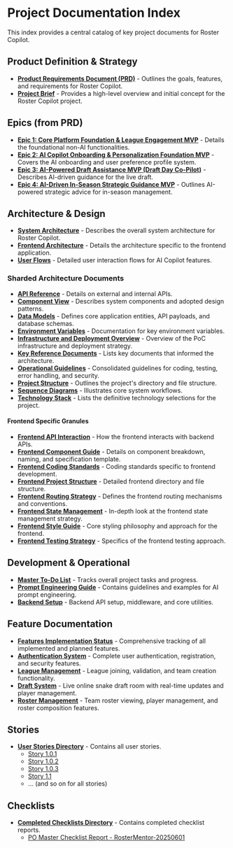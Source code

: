 # Project Documentation Index

This index provides a central catalog of key project documents for Roster Copilot.

## Product Definition & Strategy

*   [**Product Requirements Document (PRD)**](./Prd.md) - Outlines the goals, features, and requirements for Roster Copilot.
*   [**Project Brief**](./Project_Brief.md) - Provides a high-level overview and initial concept for the Roster Copilot project.

## Epics (from PRD)

*   [**Epic 1: Core Platform Foundation & League Engagement MVP**](./shards/epic-1.md) - Details the foundational non-AI functionalities.
*   [**Epic 2: AI Copilot Onboarding & Personalization Foundation MVP**](./shards/epic-2.md) - Covers the AI onboarding and user preference profile system.
*   [**Epic 3: AI-Powered Draft Assistance MVP (Draft Day Co-Pilot)**](./shards/epic-3.md) - Describes AI-driven guidance for the live draft.
*   [**Epic 4: AI-Driven In-Season Strategic Guidance MVP**](./shards/epic-4.md) - Outlines AI-powered strategic advice for in-season management.

## Architecture & Design

*   [**System Architecture**](./Architecture.md) - Describes the overall system architecture for Roster Copilot.
*   [**Frontend Architecture**](./Frontend-Architecture.md) - Details the architecture specific to the frontend application.
*   [**User Flows**](./shards/user-flows.md) - Detailed user interaction flows for AI Copilot features.

### Sharded Architecture Documents

*   [**API Reference**](./shards/api-reference.md) - Details on external and internal APIs.
*   [**Component View**](./shards/component-view.md) - Describes system components and adopted design patterns.
*   [**Data Models**](./shards/data-models.md) - Defines core application entities, API payloads, and database schemas.
*   [**Environment Variables**](./shards/environment-vars.md) - Documentation for key environment variables.
*   [**Infrastructure and Deployment Overview**](./shards/infra-deployment.md) - Overview of the PoC infrastructure and deployment strategy.
*   [**Key Reference Documents**](./shards/key-references.md) - Lists key documents that informed the architecture.
*   [**Operational Guidelines**](./shards/operational-guidelines.md) - Consolidated guidelines for coding, testing, error handling, and security.
*   [**Project Structure**](./shards/project-structure.md) - Outlines the project's directory and file structure.
*   [**Sequence Diagrams**](./shards/sequence-diagrams.md) - Illustrates core system workflows.
*   [**Technology Stack**](./shards/tech-stack.md) - Lists the definitive technology selections for the project.

#### Frontend Specific Granules
*   [**Frontend API Interaction**](./shards/front-end-api-interaction.md) - How the frontend interacts with backend APIs.
*   [**Frontend Component Guide**](./shards/front-end-component-guide.md) - Details on component breakdown, naming, and specification template.
*   [**Frontend Coding Standards**](./shards/front-end-coding-standards.md) - Coding standards specific to frontend development.
*   [**Frontend Project Structure**](./shards/front-end-project-structure.md) - Detailed frontend directory and file structure.
*   [**Frontend Routing Strategy**](./shards/front-end-routing-strategy.md) - Defines the frontend routing mechanisms and conventions.
*   [**Frontend State Management**](./shards/front-end-state-management.md) - In-depth look at the frontend state management strategy.
*   [**Frontend Style Guide**](./shards/front-end-style-guide.md) - Core styling philosophy and approach for the frontend.
*   [**Frontend Testing Strategy**](./shards/front-end-testing-strategy.md) - Specifics of the frontend testing approach.

## Development & Operational

*   [**Master To-Do List**](./master-todo-list.md) - Tracks overall project tasks and progress.
*   [**Prompt Engineering Guide**](./prompt.md) - Contains guidelines and examples for AI prompt engineering.
*   [**Backend Setup**](./backend-setup.md) - Backend API setup, middleware, and core utilities.

## Feature Documentation

*   [**Features Implementation Status**](./features-status.md) - Comprehensive tracking of all implemented and planned features.
*   [**Authentication System**](./authentication-system.md) - Complete user authentication, registration, and security features.
*   [**League Management**](./league-management.md) - League joining, validation, and team creation functionality.
*   [**Draft System**](./draft-system.md) - Live online snake draft room with real-time updates and player management.
*   [**Roster Management**](./roster-management.md) - Team roster viewing, player management, and roster composition features.

## Stories

*   [**User Stories Directory**](./stories/) - Contains all user stories.
    *   [Story 1.0.1](./stories/1.0.1.story.md)
    *   [Story 1.0.2](./stories/1.0.2.story.md)
    *   [Story 1.0.3](./stories/1.0.3.story.md)
    *   [Story 1.1](./stories/1.1.story.md)
    *   ... (and so on for all stories)

## Checklists
*   [**Completed Checklists Directory**](./checklists/completed/) - Contains completed checklist reports.
    *   [PO Master Checklist Report - RosterMentor-20250601](./checklists/completed/po-master-checklist-report-RosterMentor-20250601.md)